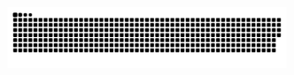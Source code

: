 <img src="https://github.com/30675/run-snake/blob/output/github-contribution-grid-snake-dark.svg" alt="snake eat dot"/>
